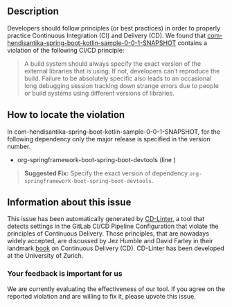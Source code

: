 
## Description
Developers should follow principles (or best practices) in order to properly practice Continuous Integration (CI) and Delivery (CD).
We found that [com-hendisantika-spring-boot-kotlin-sample-0-0-1-SNAPSHOT](https://gitlab.com/hendisantika/spring-boot-kotlin-sample/blob/master/.gitlab-ci.yml) contains a violation of the following CI/CD principle:

> A build system should always specify the exact version of the external libraries that is using.
If not, developers can’t reproduce the build. Failure to be absolutely specific also leads to an occasional long debugging session tracking down strange errors due to people or build systems using different versions of libraries.

## How to locate the violation

In com-hendisantika-spring-boot-kotlin-sample-0-0-1-SNAPSHOT, for the following dependency only the major release is specified in the version number.

* org-springframework-boot-spring-boot-devtools (line )

> **Suggested Fix:** Specify the exact version of dependency `org-springframework-boot-spring-boot-devtools`.

## Information about this issue

This issue has been automatically generated by [CD-Linter](https://gitlab.com/Jancso/configuration-analytics), a tool that detects settings in the GitLab CI/CD Pipeline Configuration that violate the principles of Continuous Delivery. Those principles, that are nowadays widely accepted, are discussed by Jez Humble and David Farley in their landmark [book](https://www.oreilly.com/library/view/continuous-delivery-reliable/9780321670250/) on Continuous Delivery (CD). CD-Linter has been developed at the University of Zurich.

### Your feedback is important for us
We are currently evaluating the effectiveness of our tool. If you agree on the reported violation and are willing to fix it, please upvote this issue.